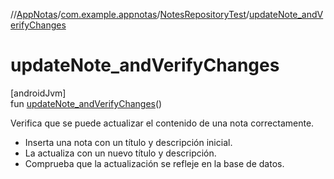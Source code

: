 //[AppNotas](../../../index.md)/[com.example.appnotas](../index.md)/[NotesRepositoryTest](index.md)/[updateNote_andVerifyChanges](update-note_and-verify-changes.md)

# updateNote_andVerifyChanges

[androidJvm]\
fun [updateNote_andVerifyChanges](update-note_and-verify-changes.md)()

Verifica que se puede actualizar el contenido de una nota correctamente.

- 
   Inserta una nota con un título y descripción inicial.
- 
   La actualiza con un nuevo título y descripción.
- 
   Comprueba que la actualización se refleje en la base de datos.
